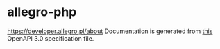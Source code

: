 # allegro-php
https://developer.allegro.pl/about  Documentation is generated from [this](https://developer.allegro.pl/swagger.yaml) OpenAPI 3.0 specification file.
